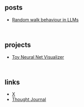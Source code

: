 ## posts

- [Random walk behaviour in LLMs](articles/2024-12-22/A00002.md)

<br>

## projects

- [Toy Neural Net Visualizer](projects/neuralide.html)

<br>

## links

- [X](https://x.com/attentionmech)
- [Thought Journal](https://www.attentionmech.blog)


